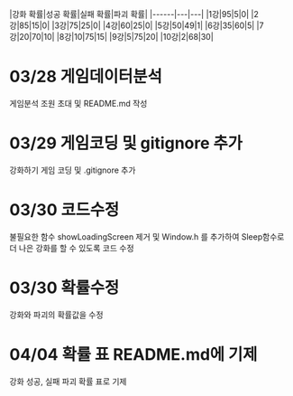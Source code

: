 |강화 확률|성공 확률|실패 확률|파괴 확률|
|------|---|---|
|1강|95|5|0|
|2강|85|15|0|
|3강|75|25|0|
|4강|60|25|0|
|5강|50|49|1|
|6강|35|60|5|
|7강|20|70|10|
|8강|10|75|15|
|9강|5|75|20|
|10강|2|68|30|

# 03/28 게임데이터분석
게임분석 조원 초대 및 README.md 작성
# 03/29 게임코딩 및 gitignore 추가
강화하기 게임 코딩 및 .gitignore 추가
# 03/30 코드수정
불필요한 함수 showLoadingScreen 제거 및 Window.h 를 추가하여 Sleep함수로 더 나은 강화를 할 수 있도록 코드 수정
# 03/30 확률수정
강화와 파괴의 확률값을 수정
# 04/04 확률 표 README.md에 기제
강화 성공, 실패 파괴 확률 표로 기제
